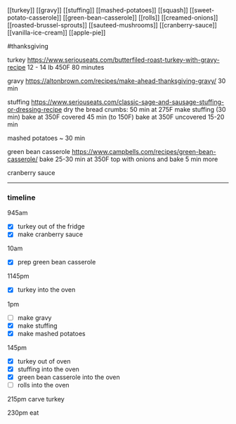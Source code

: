 [[turkey]]
[[gravy]]
[[stuffing]]
[[mashed-potatoes]]
[[squash]]
[[sweet-potato-casserole]]
[[green-bean-casserole]]
[[rolls]]
[[creamed-onions]]
[[roasted-brussel-sprouts]]
[[sauteed-mushrooms]]
[[cranberry-sauce]]
[[vanilla-ice-cream]]
[[apple-pie]]

#thanksgiving


turkey
https://www.seriouseats.com/butterfiled-roast-turkey-with-gravy-recipe
12 - 14 lb
450F
80 minutes

gravy
https://altonbrown.com/recipes/make-ahead-thanksgiving-gravy/
30 min

stuffing
https://www.seriouseats.com/classic-sage-and-sausage-stuffing-or-dressing-recipe
dry the bread crumbs: 50 min at 275F
make stuffing (30 min)
bake at 350F covered 45 min (to 150F)
bake at 350F uncovered 15-20 min

mashed potatoes
~ 30 min

green bean casserole
https://www.campbells.com/recipes/green-bean-casserole/
bake 25-30 min at 350F
top with onions and bake 5 min more

cranberry sauce

---


### timeline

945am 
* [x] turkey out of the fridge
* [x] make cranberry sauce

10am 
* [x] prep green bean casserole

1145pm 
* [x] turkey into the oven

1pm 
* [ ] make gravy
* [x] make stuffing
* [x] make mashed potatoes

145pm 
- [x] turkey out of oven
- [x] stuffing into the oven
- [x] green bean casserole into the oven
- [ ] rolls into the oven

215pm carve turkey

230pm eat





